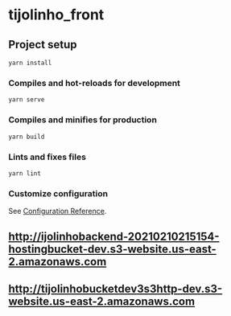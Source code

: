 # tijolinho_front

## Project setup
```
yarn install
```

### Compiles and hot-reloads for development
```
yarn serve
```

### Compiles and minifies for production
```
yarn build
```

### Lints and fixes files
```
yarn lint
```

### Customize configuration
See [Configuration Reference](https://cli.vuejs.org/config/).


## http://ijolinhobackend-20210210215154-hostingbucket-dev.s3-website.us-east-2.amazonaws.com
## http://tijolinhobucketdev3s3http-dev.s3-website.us-east-2.amazonaws.com

